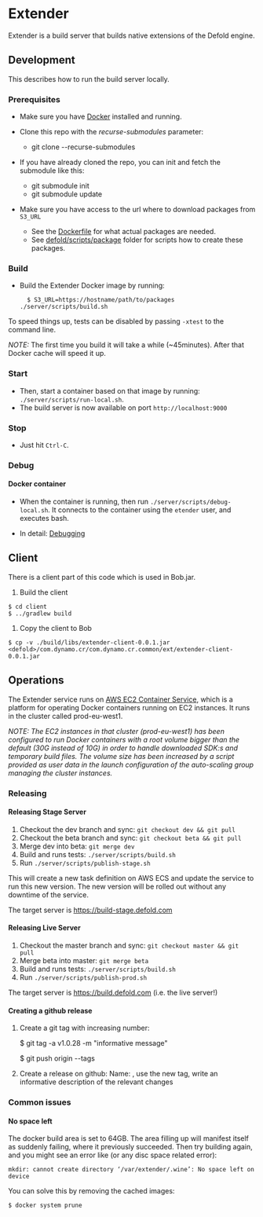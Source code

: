 # Extender

Extender is a build server that builds native extensions of the Defold engine.

## Development
This describes how to run the build server locally.

### Prerequisites

* Make sure you have [Docker](https://www.docker.com) installed and running.

* Clone this repo with the _recurse-submodules_ parameter:
  * git clone --recurse-submodules <repo>
* If you have already cloned the repo, you can init and fetch the submodule like this:
  * git submodule init
  * git submodule update

* Make sure you have access to the url where to download packages from `S3_URL`

  * See the [Dockerfile](./server/docker-base/Dockerfile) for what actual packages are needed.
  * See [defold/scripts/package](https://github.com/defold/defold/tree/dev/scripts/package) folder for scripts how to create these packages.

### Build

* Build the Extender Docker image by running:

        $ S3_URL=https://hostname/path/to/packages ./server/scripts/build.sh

To speed things up, tests can be disabled by passing `-xtest` to the command line.

_NOTE:_ The first time you build it will take a while (~45minutes). After that Docker cache will speed it up.

### Start
* Then, start a container based on that image by running: `./server/scripts/run-local.sh`.
* The build server is now available on port `http://localhost:9000`

### Stop
* Just hit `Ctrl-C`.

### Debug

#### Docker container

* When the container is running, then run `./server/scripts/debug-local.sh`. It connects to the container using the `etender` user, and executes bash.

* In detail: [Debugging](./README_DEBUGGING.md)

## Client

There is a client part of this code which is used in Bob.jar.

  1. Build the client

    $ cd client
    $ ../gradlew build

  1. Copy the client to Bob

    $ cp -v ./build/libs/extender-client-0.0.1.jar <defold>/com.dynamo.cr/com.dynamo.cr.common/ext/extender-client-0.0.1.jar


## Operations

The Extender service runs on [AWS EC2 Container Service](https://aws.amazon.com/ecs/), which is
a platform for operating Docker containers running on EC2 instances. It runs in the cluster called
 prod-eu-west1.

 _NOTE: The EC2 instances in that cluster (prod-eu-west1) has been configured to run Docker containers with
  a root volume bigger than the default (30G instead of 10G) in order to handle downloaded SDK:s and
  temporary build files. The volume size has been increased by a script provided as user data in the
  launch configuration of the auto-scaling group managing the cluster instances._

### Releasing

#### Releasing Stage Server

  1. Checkout the dev branch and sync: `git checkout dev && git pull`
  2. Checkout the beta branch and sync: `git checkout beta && git pull`
  3. Merge dev into beta: `git merge dev`
  4. Build and runs tests: `./server/scripts/build.sh`
  5. Run `./server/scripts/publish-stage.sh`

This will create a new task definition on AWS ECS and update the service to run this new version. The new
version will be rolled out without any downtime of the service.

The target server is https://build-stage.defold.com

#### Releasing Live Server

  1. Checkout the master branch and sync: `git checkout master && git pull`
  2. Merge beta into master: `git merge beta`
  3. Build and runs tests: `./server/scripts/build.sh`
  4. Run `./server/scripts/publish-prod.sh`

The target server is https://build.defold.com (i.e. the live server!)

#### Creating a github release
  1. Create a git tag with increasing number:

      $ git tag -a v1.0.28 -m "informative message"

      $ git push origin --tags
  2. Create a release on github: Name: <date>, use the new tag, write an informative description of the relevant changes

### Common issues

#### No space left

The docker build area is set to 64GB. The area filling up will manifest itself as suddenly failing, where it previously succeeded.
Then try building again, and you might see an error like (or any disc space related error):

    mkdir: cannot create directory ‘/var/extender/.wine’: No space left on device

You can solve this by removing the cached images:

    $ docker system prune
